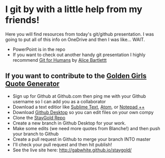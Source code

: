 # I git by with a little help from my friends!

Here you will find resources from today's git/github presentation. I was going to put all of this info on OneDrive and then I was like... WAIT. 


* PowerPoint is in the repo
* If you want to check out another handy git presentation I highly recommend [Git for Humans](https://speakerdeck.com/alicebartlett/git-for-humans) by [Alice Bartlettt](https://twitter.com/alicebartlett)

## If you want to contribute to the [Golden Girls Quote Generator](http://gabwhite.github.io/staygold/)
* Sign up for Github at Github.com then ping me with your Github username so I can add you as a collaborator
* Download a text editior like [Sublime Text](https://www.sublimetext.com/3), [Atom](https://atom.io/), or [Notepad ++](https://notepad-plus-plus.org/)
* Download [Github Desktop](https://desktop.github.com/)  so you can edit files on your own compy
* Clone the [StayGold Repo](https://github.com/gabwhite/staygold)
* Create a new branch in Github Desktop for your work.
* Make some edits (we need more quotes from Blanche!) and then push your branch to Github
* Create a pull request in Github to merge your branch INTO master
* I'll check your pull request and then hit publish! 
* See the live site here: http://gabwhite.github.io/staygold/

